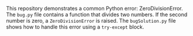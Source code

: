 This repository demonstrates a common Python error: ZeroDivisionError. The `bug.py` file contains a function that divides two numbers.  If the second number is zero, a `ZeroDivisionError` is raised. The `bugSolution.py` file shows how to handle this error using a `try-except` block.